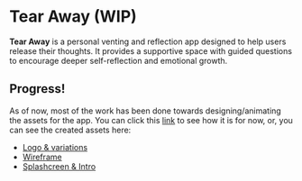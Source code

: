 # Tear Away (WIP)

**Tear Away** is a personal venting and reflection app designed to help users release their thoughts. It provides a supportive space with guided questions to encourage deeper self-reflection and emotional growth.

## Progress!

As of now, most of the work has been done towards designing/animating the assets for the app. You can click this [link](https://appetize.io/app/b_hyktkcpwkuedhtlryk22rc6gdy) to see how it is for now, or, you can see the created assets here:
- [Logo & variations](https://www.canva.com/design/DAGNXHJ05iM/mUFGR-qANnXss4OHb-RmdA/watch?utm_content=DAGNXHJ05iM&utm_campaign=designshare&utm_medium=link&utm_source=editor)
- [Wireframe](https://www.canva.com/design/DAGNYFD_9Os/pPq0RY39L-sKHtXORnZMJA/view?utm_content=DAGNYFD_9Os&utm_campaign=designshare&utm_medium=link&utm_source=editor)
- [Splashcreen & Intro ](https://www.canva.com/design/DAGNYZKMc0o/4nVlHyWhJJDNttxl7rxtqQ/watch?utm_content=DAGNYZKMc0o&utm_campaign=designshare&utm_medium=link&utm_source=editor)
